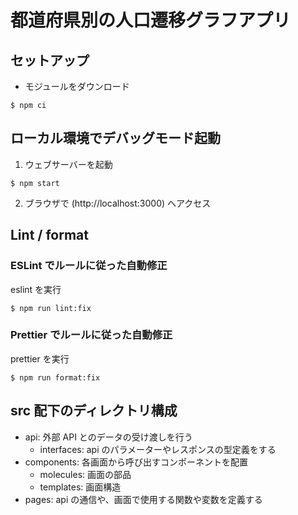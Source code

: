 # 都道府県別の人口遷移グラフアプリ

## セットアップ

- モジュールをダウンロード

```
$ npm ci
```

## ローカル環境でデバッグモード起動

1. ウェブサーバーを起動

```
$ npm start
```

2. ブラウザで (http://localhost:3000) へアクセス

## Lint / format

### ESLint でルールに従った自動修正

eslint を実行

```
$ npm run lint:fix
```

### Prettier でルールに従った自動修正

prettier を実行

```
$ npm run format:fix
```

## src 配下のディレクトリ構成

- api: 外部 API とのデータの受け渡しを行う
  - interfaces: api のパラメーターやレスポンスの型定義をする
- components: 各画面から呼び出すコンポーネントを配置
  - molecules: 画面の部品
  - templates: 画面構造
- pages: api の通信や、画面で使用する関数や変数を定義する